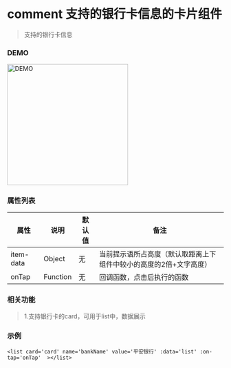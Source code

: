 # comment 支持的银行卡信息的卡片组件
> 支持的银行卡信息

### DEMO
<div><img alt="DEMO" src="https://ohc0dpsgs.qnssl.com/lego/images/button.jpeg" width="280.859"/></div>

### 属性列表

属性 | 说明 | 默认值 | 备注 
--- | --- | --- | ---
item-data | Object | 无 | 当前提示语所占高度（默认取距离上下组件中较小的高度的2倍+文字高度）
onTap  | Function | 无 | 回调函数，点击后执行的函数


### 相关功能
>  1.支持银行卡的card，可用于list中，数据展示

### 示例
```
<list card='card' name='bankName' value='平安银行' :data='list' :on-tap='onTap'  ></list>
```

### &nbsp;